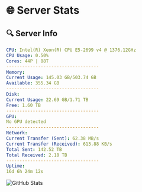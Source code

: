 # 🌐 Server Stats
## 🔍 Server Info
```yaml
CPU: Intel(R) Xeon(R) CPU E5-2699 v4 @ 1376.12GHz
CPU Usage: 0.50%
Cores: 44P | 88T
-----------------------------------
Memory:
Current Usage: 145.03 GB/503.74 GB
Available: 355.34 GB
-----------------------------------
Disk:
Current Usage: 22.69 GB/1.71 TB
Free: 1.60 TB
-----------------------------------
GPU:
No GPU detected
-----------------------------------
Network:
Current Transfer (Sent): 62.38 MB/s
Current Transfer (Received): 613.88 KB/s
Total Sent: 142.52 TB
Total Received: 2.18 TB
-----------------------------------
Uptime:
16d 6h 24m 12s
```
![GitHub Stats](https://img.shields.io/badge/Updated-2025-02-24_05:07:30-blue)